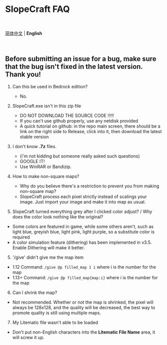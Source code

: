 # SlopeCraft FAQ

<br>

[简体中文](FAQ.md "FAQ.md") | **English**  <!-- lang -->

<br>

## Before submitting an issue for a bug, make sure that the bug isn't fixed in the latest version. Thank you!

1. Can this be used in Bedrock edition?
   - No.

2. SlopeCraft.exe isn't in this zip file
   - DO NOT DOWNLOAD THE SOURCE CODE !!!!!
   - If you can't use github properly, use any netdisk provided
   - A quick tutorial on github: in the repo main screen, there should be a link on the right side to Release, click into it, then download the latest stable version

3. I don't know **.7z** files.
   - (i'm not kidding but someone really asked such questions)
   - GOOGLE IT!
   - Use WinRAR or Bandizip.

4. How to make non-square maps?
   - Why do you believe there's a restriction to prevent you from making non-square map?
   - SlopeCraft process each pixel strictly instead of scalings your image. Just import your image and make it into map as usual.

5. SlopeCraft turned everything grey after I clicked color adjust? / Why does the color look nothing like the original?
 - Some colors are featured in game, while some others aren't, such as light blue, greyish blue, light pink, light purple, so a substitute color is required
 - A color simulation feature (dithering) has been implemented in v3.5. Enable Dithering will make it better.

5. '/give' didn't give me the map item
 - 1.12 Command: `/give @p filled_map 1 i` where i is the number for the map
 - 1.13+ Command: `/give @p filled_map{map:i}` where i is the number for the map

6. Can I shrink the map? 
 - Not recommended. Whether or not the map is shrinked, the pixel will always be 128x128, and the quality will be decreased, the best way to promote quality is still using multiple maps.

7. My Litematic file wasn't able to be loaded
 - Don't put non-English characters into the **Litematic File Name** area, it will screw it up.
